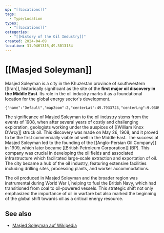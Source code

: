 ```yaml
---
up: "[[Locations]]"
tags:
  - Type/Location
types:
  - "[[Locations]]"
categories:
  - "[[History of the Oil Industry]]"
created: 2024-04-09
location: 31.9461316,49.3013154
---
```

# [[Masjed Soleyman]]

Masjed Soleyman is a city in the Khuzestan province of southwestern [[Iran]], historically significant as the site of the **first major oil discovery in the Middle East**. Its role in the oil industry marks it as a foundational location for the global energy sector's development.

```mapview
{"name":"Default","mapZoom":2,"centerLat":49.7933723,"centerLng":9.9309779,"query":"path:\"$filename$\"","chosenMapSource":0,"lock":false,"showLinks":false,"linkColor":"red"}
```

The significance of Masjed Soleyman to the oil industry stems from the events of 1908, when after several years of costly and challenging exploration, geologists working under the auspices of [[William Knox D'Arcy]] struck oil. This discovery was made on May 26, 1908, and it proved to be the first commercially viable oil well in the Middle East. 
The success at Masjed Soleyman led to the founding of the [[Anglo-Persian Oil Company]] in 1909, which later became [[British Petroleum Corporation]] (BP). This company was crucial in developing the oil fields and associated infrastructure which facilitated large-scale extraction and exportation of oil. The city became a hub of the oil industry, featuring extensive facilities including drilling sites, processing plants, and worker accommodations.

The oil produced in Masjed Soleyman and the broader region was instrumental during World War I, helping to fuel the British Navy, which had transitioned from coal to oil-powered vessels. This strategic shift not only emphasized the importance of oil in warfare but also marked the beginning of the global shift towards oil as a critical energy resource.

## See also
- [Masjed Soleyman auf Wikipedia](https://en.wikipedia.org/wiki/Masjed_Soleyman)


